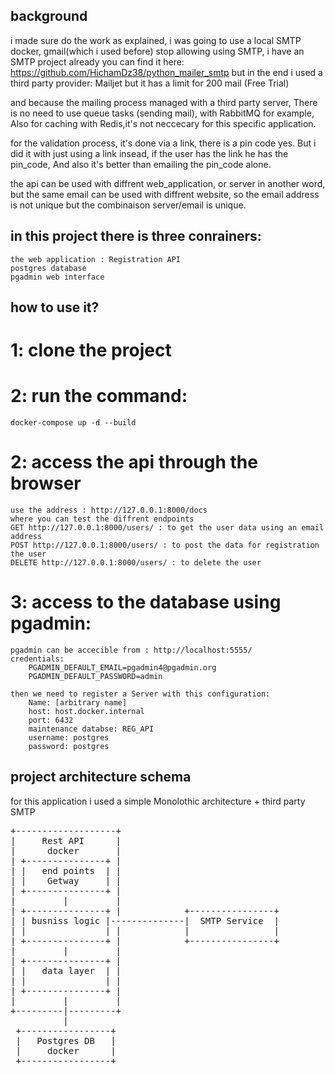 ## background
i made sure do the work as explained, i was going to use a local SMTP docker,
gmail(which i used before) stop allowing using SMTP, i have an SMTP project already
you can find it here: https://github.com/HichamDz38/python_mailer_smtp
but in the end i used a third party provider: Mailjet but it has a limit for 200 mail (Free Trial)

and because the mailing process managed with a third party server,
There is no need to use queue tasks (sending mail), with RabbitMQ for example,
Also for caching with Redis,it's not neccecary for this specific application.

for the validation process, it's done via a link, there is a pin code yes.
But i did it with just using a link insead, if the user has the link he has the pin_code,
And also it's better than emailing the pin_code alone.

the api can be used with diffrent web_application, or server in another word,
but the same email can be used with diffrent website, so the email address is not unique
but the combinaison server/email is unique.


## in this project there is three conrainers:
    the web application : Registration API
    postgres database
    pgadmin web interface


## how to use it?

# 1: clone the project
# 2: run the command:
    docker-compose up -d --build

# 2: access the api through the browser
    use the address : http://127.0.0.1:8000/docs
    where you can test the diffrent endpoints
    GET http://127.0.0.1:8000/users/ : to get the user data using an email address
    POST http://127.0.0.1:8000/users/ : to post the data for registration the user
    DELETE http://127.0.0.1:8000/users/ : to delete the user 



# 3: access to the database using pgadmin:
    pgadmin can be accecible from : http://localhost:5555/
    credentials:
        PGADMIN_DEFAULT_EMAIL=pgadmin4@pgadmin.org
        PGADMIN_DEFAULT_PASSWORD=admin

    then we need to register a Server with this configuration:
        Name: [arbitrary name]
        host: host.docker.internal
        port: 6432
        maintenance databse: REG_API
        username: postgres
        password: postgres

## project architecture schema

for this application i used a simple Monolothic architecture + third party SMTP
<pre>
+-------------------+
|     Rest API      | 
|      docker       |
| +---------------+ |                                     
| |   end points  | |                      
| |    Getway     | |  
| +---------------+ |
|         |         |
| +---------------+ |            +----------------+ 
| | busniss logic |--------------|  SMTP Service  | 
| |               | |            |                | 
| +---------------+ |            +----------------+ 
|         |         |
| +---------------+ |
| |   data layer  | |
| |               | | 
| +---------------+ |
|         |         |
+---------|---------+
          |
 +-----------------+ 
 |   Postgres DB   | 
 |     docker      | 
 +-----------------+
</pre>